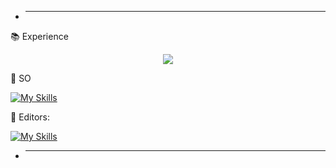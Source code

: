  * ________   _______  ______ _____  _____ ______ _   _  _____ ______

📚 Experience


<p align="center">
  <a href="https://skillicons.dev">
    <img src="https://skillicons.dev/icons?i=atom,aws,gcp,bash,blender,c,cs,cpp,cloudflare,redhat,java,js,jenkins,kali,mongodb,kotlin,linux,maven,mysql,npm,ps,py,ruby,sqlite,ts,ubuntu,wordpress,css,debian,bots,discordjs,django,docker,dotnet,git,gmail,go,gradle,react,vue,flutter" />
  </a>
</p>


📀 SO 


[![My Skills](https://skillicons.dev/icons?i=arch&perline=8)](https://skillicons.dev)


📒 Editors:


[![My Skills](https://skillicons.dev/icons?i=idea,eclipse,pycharm,clion,rider,vscode,vscodium,webstorm,phpstorm,idea&perline=8)](https://skillicons.dev)


 * ________   _______  ______ _____  _____ ______ _   _  _____ ______ 

